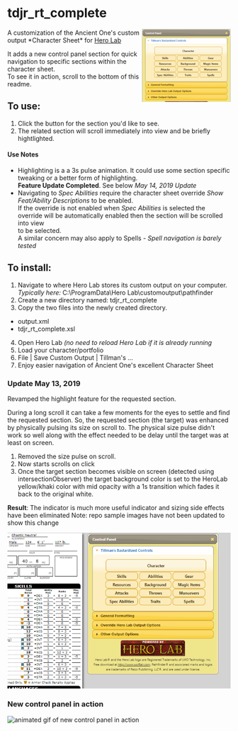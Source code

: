 # tdjr_rt_complete  
<img src="https://github.com/tillmanjr/tdjr_rt_complete/raw/master/tdjr_rt_complete_mini.png" align="right" />  
A customization of the Ancient One's custom output *Character Sheet* for <a href="http://www.wolflair.com/index.php?context=hero_lab">Hero Lab</a>  
  
It adds a new control panel section for quick navigation to specific sections within the character sheet.  
To see it in action, scroll to the bottom of this readme.
  
## To use:
1. Click the button for the section you'd like to see.  
2. The related section will scroll immediately into view and be briefly hightlighted.  

#### Use Notes   
* Highlighting is a a 3s pulse animation. It could use some section specific tweaking or a better form of highlighting.  
  **Feature Update Completed**. See below _May 14, 2019 Update_
* Navigating to *Spec Abilities* require the character sheet override *Show Feat/Ability Descriptions* to be enabled.  
   If the override is not enabled when *Spec Abilities* is selected the override will be automatically enabled then the section will be scrolled into view  	
 to be selected.  
A similar concern may also apply to Spells - *Spell navigation is barely tested*

## To install:
1. Navigate to where Hero Lab stores its custom output on your computer.
_Typically here:_ C:\ProgramData\Hero Lab\customoutput\pathfinder  
2. Create a new directory named: tdjr_rt_complete  
3. Copy the two files into the newly created directory.  
* output.xml
* tdjr_rt_complete.xsl
4. Open Hero Lab _(no need to reload Hero Lab if it is already running_  
5. Load your character/portfolio  
6. File | Save Custom Output | Tillman's ...
7. Enjoy easier navigation of Ancient One's excellent Character Sheet
  
### Update May 13, 2019
Revamped the highlight feature for the requested section.

During a long scroll it can take a few moments for the eyes to settle and find the requested section.
So, the requested section (the target) was enhanced by physically pulsing its size on scroll to.
The physical size pulse didn't work so well along with the effect needed to be delay until the target was at least on screen.

1. Removed the size pulse on scroll.
2. Now starts scrolls on click 
3. Once the target section becomes visible on screen (detected using intersectionObserver) the target background color is set to the HeroLab yellow/khaki color with mid opacity with a 1s transition which fades it back to the original white.

**Result**: The indicator is much more useful indicator and sizing side effects have been eliminated
Note: repo sample images have not been updated to show this change
  
  
  
![screenshot of new control panel](
        https://github.com/tillmanjr/tdjr_rt_complete/raw/master/tdjr_rt_complete_screenshot.png
      )
      
### New control panel in action
![animated gif of new control panel in action](
        https://github.com/tillmanjr/tdjr_rt_complete/raw/master/tdjr_rt_complete_see_it_in_action.gif
        )
      
